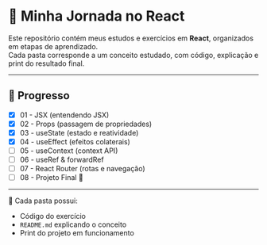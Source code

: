 # 🚀 Minha Jornada no React

Este repositório contém meus estudos e exercícios em **React**, organizados em etapas de aprendizado.  
Cada pasta corresponde a um conceito estudado, com código, explicação e print do resultado final.

---

## 📌 Progresso

- [x] 01 - JSX (entendendo JSX)  
- [x] 02 - Props (passagem de propriedades)  
- [x] 03 - useState (estado e reatividade)  
- [x] 04 - useEffect (efeitos colaterais)  
- [ ] 05 - useContext (context API)  
- [ ] 06 - useRef & forwardRef  
- [ ] 07 - React Router (rotas e navegação)  
- [ ] 08 - Projeto Final 🎯  

---

📂 Cada pasta possui:  
- Código do exercício  
- `README.md` explicando o conceito  
- Print do projeto em funcionamento
